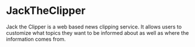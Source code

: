 # JackTheClipper
Jack the Clipper is a web based news clipping service. It allows users to customize what topics they want to be informed about as well as where the information comes from.